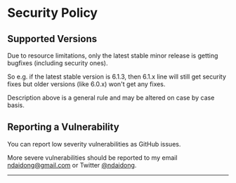 # Security Policy

## Supported Versions

Due to resource limitations, only the latest stable minor release is getting bugfixes (including security ones).

So e.g. if the latest stable version is 6.1.3, then 6.1.x line will still get security fixes but older versions (like 6.0.x) won't get any fixes.

Description above is a general rule and may be altered on case by case basis.

## Reporting a Vulnerability

You can report low severity vulnerabilities as GitHub issues.

More severe vulnerabilities should be reported to my email ndaidong@gmail.com or Twitter [@ndaidong](https://twitter.com/ndaidong).

---
